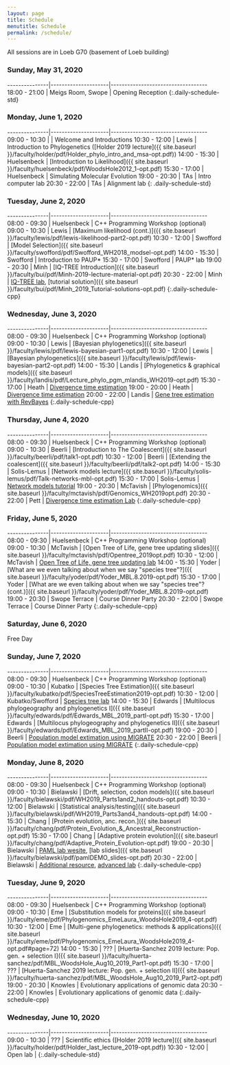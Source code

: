 ```yaml
---
layout: page
title: Schedule
menutitle: Schedule
permalink: /schedule/
---
```

All sessions are in Loeb G70 (basement of Loeb building)

### Sunday, May 31, 2020

---------------|---------------------|-----------------------------------
 18:00 - 21:00 |  Meigs Room, Swope  | Opening Reception
{:.daily-schedule-std}

### Monday, June 1, 2020

---------------|---------------------|-----------------------------------
 09:00 - 10:30 |                     | Welcome and Introductions
 10:30 - 12:00 | Lewis               | Introduction to Phylogenetics ([Holder 2019 lecture]({{ site.baseurl }}/faculty/holder/pdf/Holder_phylo_intro_and_msa-opt.pdf))
 14:00 - 15:30 | Huelsenbeck         | [Introduction to Likelihood]({{ site.baseurl }}/faculty/huelsenbeck/pdf/WoodsHole2012_1-opt.pdf)
 15:30 - 17:00 | Huelsenbeck         | Simulating Molecular Evolution
 19:00 - 20:30 | TAs                 | Intro computer lab
 20:30 - 22:00 | TAs                 | Alignment lab
{: .daily-schedule-std}

### Tuesday, June 2, 2020

---------------|---------------------|-----------------------------------
 08:00 - 09:30 | Huelsenbeck         | C++ Programming Workshop (optional)
 09:00 - 10:30 | Lewis               | [Maximum likelihood (cont.)]({{ site.baseurl }}/faculty/lewis/pdf/lewis-likelihood-part2-opt.pdf)
 10:30 - 12:00 | Swofford            | [Model Selection]({{ site.baseurl }}/faculty/swofford/pdf/Swofford_WH2018_modsel-opt.pdf)
 14:00 - 15:30 | Swofford            | Introduction to PAUP*
 15:30 - 17:00 | Swofford            | PAUP* lab
 19:00 - 20:30 | Minh                | [IQ-TREE Introduction]({{ site.baseurl }}/faculty/bui/pdf/Minh-2019-lecture-material-opt.pdf)
 20:30 - 22:00 | Minh                | [IQ-TREE lab](http://www.iqtree.org/workshop/molevol2019), [tutorial solution]({{ site.baseurl }}/faculty/bui/pdf/Minh_2019_Tutorial-solutions-opt.pdf)
{:.daily-schedule-cpp}
 
### Wednesday, June 3, 2020

---------------|---------------------|-----------------------------------
 08:00 - 09:30 | Huelsenbeck         | C++ Programming Workshop (optional)
 09:00 - 10:30 | Lewis               | [Bayesian phylogenetics]({{ site.baseurl }}/faculty/lewis/pdf/lewis-bayesian-part1-opt.pdf)
 10:30 - 12:00 | Lewis               | [Bayesian phylogenetics]({{ site.baseurl }}/faculty/lewis/pdf/lewis-bayesian-part2-opt.pdf)
 14:00 - 15:30 | Landis              | [Phylogenetics & graphical models]({{ site.baseurl }}/faculty/landis/pdf/Lecture_phylo_pgm_mlandis_WH2019-opt.pdf)
 15:30 - 17:00 | Heath               | [Divergence time estimation](https://figshare.com/articles/Bayesian_Divergence-Time_Estimation_Lecture/6849005)
 19:00 - 20:00 | Heath               | [Divergence time estimation](https://figshare.com/articles/Bayesian_Divergence-Time_Estimation_Lecture/6849005)
 20:00 - 22:00 | Landis              | [Gene tree estimation with RevBayes](https://revbayes.github.io/tutorials/ctmc/)
{:.daily-schedule-cpp}

### Thursday, June 4, 2020

---------------|---------------------|-----------------------------------
 08:00 - 09:30 | Huelsenbeck         | C++ Programming Workshop (optional)
 09:00 - 10:30 | Beerli              | [Introduction to The Coalescent]({{ site.baseurl }}/faculty/beerli/pdf/talk1-opt.pdf)
 10:30 - 12:00 | Beerli              | [Extending the coalescent]({{ site.baseurl }}/faculty/beerli/pdf/talk2-opt.pdf) 
 14:00 - 15:30 | Solis-Lemus         | [Network models lecture]({{ site.baseurl }}/faculty/solis-lemus/pdf/Talk-networks-mbl-opt.pdf)
 15:30 - 17:00 | Solis-Lemus         | [Network models tutorial](https://github.com/crsl4/PhyloNetworks.jl/wiki)
 19:00 - 20:30 | McTavish            | [Phylogenomics]({{ site.baseurl }}/faculty/mctavish/pdf/Genomics_WH2019opt.pdf)
 20:30 - 22:00 | Pett                | [Divergence time estimation Lab](https://revbayes.github.io/tutorials/fbd/fbd_specimen.html)
{:.daily-schedule-cpp}

### Friday, June 5, 2020

---------------|---------------------|-----------------------------------
 08:00 - 09:30 | Huelsenbeck         | C++ Programming Workshop (optional)
 09:00 - 10:30 | McTavish            | [Open Tree of Life, gene tree updating slides]({{ site.baseurl }}/faculty/mctavish/pdf/Opentree_2019opt.pdf)
 10:30 - 12:00 | McTavish            | [Open Tree of Life, gene tree updating lab](https://github.com/snacktavish/Mole2019/blob/master/TreeComparison.md)
 14:00 - 15:30 | Yoder               | [What are we even talking about when we say "species tree"?]({{ site.baseurl }}/faculty/yoder/pdf/Yoder_MBL.8.2019-opt.pdf)
 15:30 - 17:00 | Yoder               | [What are we even talking about when we say "species tree"? (cont.)]({{ site.baseurl }}/faculty/yoder/pdf/Yoder_MBL.8.2019-opt.pdf)
 19:00 - 20:30 | Swope Terrace       | Course Dinner Party
 20:30 - 22:00 | Swope Terrace       | Course Dinner Party
{:.daily-schedule-cpp}

### Saturday, June 6, 2020

Free Day

### Sunday, June 7, 2020

---------------|---------------------|-----------------------------------
 08:00 - 09:30 | Huelsenbeck         | C++ Programming Workshop (optional)
 09:00 - 10:30 | Kubatko             | [Species Tree Estimation]({{ site.baseurl }}/faculty/kubatko/pdf/SpeciesTreeEstimation2019-opt.pdf)
 10:30 - 12:00 | Kubatko/Swofford    | [Species tree lab](http://phylosolutions.com/tutorials/wh2019-svdq-astral/species-trees-tutorial.html)
 14:00 - 15:30 | Edwards             | [Multilocus phylogeography and phylogenetics I]({{ site.baseurl }}/faculty/edwards/pdf/Edwards_MBL_2019_partI-opt.pdf)
 15:30 - 17:00 | Edwards             | [Multilocus phylogeography and phylogenetics II]({{ site.baseurl }}/faculty/edwards/pdf/Edwards_MBL_2019_partII-opt.pdf)
 19:00 - 20:30 | Beerli              | [Population model extimation using MIGRATE](http://peterbeerli.com/workshops/mbl/2018/tutorial/)
 20:30 - 22:00 | Beerli              | [Population model extimation using MIGRATE](http://peterbeerli.com/workshops/mbl/2018/tutorial/)
{:.daily-schedule-cpp}

### Monday, June 8, 2020

---------------|---------------------|-----------------------------------
 08:00 - 09:30 | Huelsenbeck         | C++ Programming Workshop (optional)
 09:00 - 10:30 | Bielawski           | [Drift, selection, codon models]({{ site.baseurl }}/faculty/bielawski/pdf/WH2019_Parts1and2_handouts-opt.pdf)
 10:30 - 12:00 | Bielawski           | [Statistical analysis/testing]({{ site.baseurl }}/faculty/bielawski/pdf/WH2019_Parts3and4_handouts-opt.pdf)
 14:00 - 15:30 | Chang               | [Protein evolution, anc. recon.]({{ site.baseurl }}/faculty/chang/pdf/Protein_Evolution_&_Ancestral_Reconstruction-opt.pdf)
 15:30 - 17:00 | Chang               | [Adaptive protein evolution]({{ site.baseurl }}/faculty/chang/pdf/Adaptive_Protein_Evolution-opt.pdf)
 19:00 - 20:30 | Bielawski           | [PAML lab wesite](http://awarnach.mathstat.dal.ca/~joeb/PAML_lab/lab.html), [lab slides]({{ site.baseurl }}/faculty/bielawski/pdf/pamlDEMO_slides-opt.pdf)
 20:30 - 22:00 | Bielawski           | [Additional resource](http://awarnach.mathstat.dal.ca/~joeb/PAML_lab/Resources.html), [advanced lab](https://bitbucket.org/EvoWorks/protocol-inference-of-episodic-selection/downloads)
{:.daily-schedule-cpp}

### Tuesday, June 9, 2020

---------------|---------------------|-----------------------------------
 08:00 - 09:30 | Huelsenbeck         | C++ Programming Workshop (optional)
 09:00 - 10:30 | Eme                 | [Substitution models for proteins]({{ site.baseurl }}/faculty/eme/pdf/Phylogenomics_EmeLaura_WoodsHole2019_4-opt.pdf)
 10:30 - 12:00 | Eme                 | [Multi-gene phylogenetics: methods & applications]({{ site.baseurl }}/faculty/eme/pdf/Phylogenomics_EmeLaura_WoodsHole2019_4-opt.pdf#page=72)
 14:00 - 15:30 | ???                 | [Huerta-Sanchez 2019 lecture: Pop. gen. + selection I]({{ site.baseurl }}/faculty/huerta-sanchez/pdf/MBL_WoodsHole_Aug10_2019_Part1-opt.pdf)
 15:30 - 17:00 | ???                 | [Huerta-Sanchez 2019 lecture: Pop. gen. + selection II]({{ site.baseurl }}/faculty/huerta-sanchez/pdf/MBL_WoodsHole_Aug10_2019_Part2-opt.pdf)
 19:00 - 20:30 | Knowles             | Evolutionary applications of genomic data
 20:30 - 22:00 | Knowles             | Evolutionary applications of genomic data
{:.daily-schedule-cpp}

### Wednesday, June 10, 2020

---------------|---------------------|-----------------------------------
 09:00 - 10:30 | ???                 | Scientific ethics ([Holder 2019 lecture]({{ site.baseurl }}/faculty/holder/pdf/Holder_last_lecture_2019-opt.pdf))
 10:30 - 12:00 | Open lab            |
{:.daily-schedule-std}
     
     